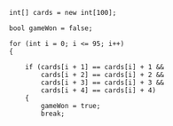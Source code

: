             int[] cards = new int[100];

            bool gameWon = false;

            for (int i = 0; i <= 95; i++)
            {
            
                if (cards[i + 1] == cards[i] + 1 &&
                    cards[i + 2] == cards[i] + 2 &&
                    cards[i + 3] == cards[i] + 3 &&
                    cards[i + 4] == cards[i] + 4)
                {
                    gameWon = true;
                    break;
